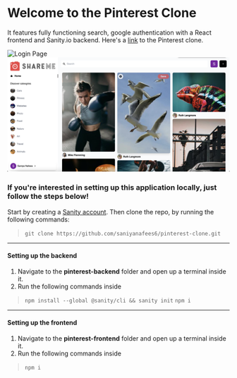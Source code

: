 
# Welcome to the Pinterest Clone

It features fully functioning search, google authentication with a React frontend and Sanity.io backend. Here's a [link](https://pinterest-clone2.netlify.app) to the Pinterest clone.

![Login Page](https://raw.githubusercontent.com/saniyanafees6/pinterest-clone/main/loginpage.png)
![Home Page](https://raw.githubusercontent.com/saniyanafees6/pinterest-clone/main/homepage.png)


### If you're interested in setting up this application locally, just follow the steps below!

Start by creating a [Sanity account](https://www.sanity.io/). Then clone the repo, by running the following commands:

> `git clone https://github.com/saniyanafees6/pinterest-clone.git`



---
#### Setting up the backend
1.  Navigate to the **pinterest-backend** folder and open up a terminal inside it.
2.  Run the following commands inside 
> `npm install --global @sanity/cli && sanity init`
> `npm i` 



---
#### Setting up the frontend
1.  Navigate to the **pinterest-frontend** folder and open up a terminal inside it.
2.  Run the following commands inside 
> `npm i` 
